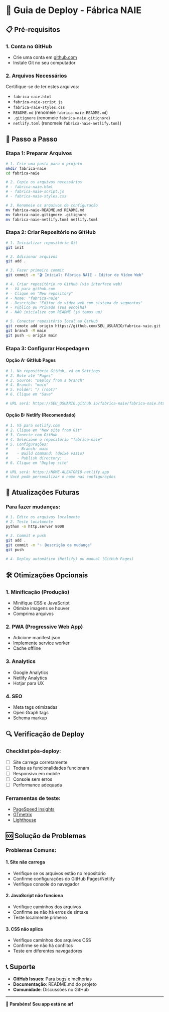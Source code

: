 # 🚀 Guia de Deploy - Fábrica NAIE

## 📋 Pré-requisitos

### 1. Conta no GitHub
- Crie uma conta em [github.com](https://github.com)
- Instale Git no seu computador

### 2. Arquivos Necessários
Certifique-se de ter estes arquivos:
- `fabrica-naie.html`
- `fabrica-naie-script.js`
- `fabrica-naie-styles.css`
- `README.md` (renomeie `fabrica-naie-README.md`)
- `.gitignore` (renomeie `fabrica-naie.gitignore`)
- `netlify.toml` (renomeie `fabrica-naie-netlify.toml`)

## 🔧 Passo a Passo

### Etapa 1: Preparar Arquivos
```bash
# 1. Crie uma pasta para o projeto
mkdir fabrica-naie
cd fabrica-naie

# 2. Copie os arquivos necessários
# - fabrica-naie.html
# - fabrica-naie-script.js
# - fabrica-naie-styles.css

# 3. Renomeie os arquivos de configuração
mv fabrica-naie-README.md README.md
mv fabrica-naie.gitignore .gitignore
mv fabrica-naie-netlify.toml netlify.toml
```

### Etapa 2: Criar Repositório no GitHub
```bash
# 1. Inicializar repositório Git
git init

# 2. Adicionar arquivos
git add .

# 3. Fazer primeiro commit
git commit -m "🎬 Inicial: Fábrica NAIE - Editor de Vídeo Web"

# 4. Criar repositório no GitHub (via interface web)
# - Vá para github.com
# - Clique em "New repository"
# - Nome: "fabrica-naie"
# - Descrição: "Editor de vídeo web com sistema de segmentos"
# - Público ou Privado (sua escolha)
# - NÃO inicialize com README (já temos um)

# 5. Conectar repositório local ao GitHub
git remote add origin https://github.com/SEU_USUARIO/fabrica-naie.git
git branch -M main
git push -u origin main
```

### Etapa 3: Configurar Hospedagem

#### Opção A: GitHub Pages
```bash
# 1. No repositório GitHub, vá em Settings
# 2. Role até "Pages"
# 3. Source: "Deploy from a branch"
# 4. Branch: "main"
# 5. Folder: "/ (root)"
# 6. Clique em "Save"

# URL será: https://SEU_USUARIO.github.io/fabrica-naie/fabrica-naie.html
```

#### Opção B: Netlify (Recomendado)
```bash
# 1. Vá para netlify.com
# 2. Clique em "New site from Git"
# 3. Conecte com GitHub
# 4. Selecione o repositório "fabrica-naie"
# 5. Configurações:
#    - Branch: main
#    - Build command: (deixe vazio)
#    - Publish directory: .
# 6. Clique em "Deploy site"

# URL será: https://NOME-ALEATORIO.netlify.app
# Você pode personalizar o nome nas configurações
```

## 🔄 Atualizações Futuras

### Para fazer mudanças:
```bash
# 1. Edite os arquivos localmente
# 2. Teste localmente
python -m http.server 8000

# 3. Commit e push
git add .
git commit -m "✨ Descrição da mudança"
git push

# 4. Deploy automático (Netlify) ou manual (GitHub Pages)
```

## 🛠️ Otimizações Opcionais

### 1. Minificação (Produção)
- Minifique CSS e JavaScript
- Otimize imagens se houver
- Comprima arquivos

### 2. PWA (Progressive Web App)
- Adicione manifest.json
- Implemente service worker
- Cache offline

### 3. Analytics
- Google Analytics
- Netlify Analytics
- Hotjar para UX

### 4. SEO
- Meta tags otimizadas
- Open Graph tags
- Schema markup

## 🔍 Verificação de Deploy

### Checklist pós-deploy:
- [ ] Site carrega corretamente
- [ ] Todas as funcionalidades funcionam
- [ ] Responsivo em mobile
- [ ] Console sem erros
- [ ] Performance adequada

### Ferramentas de teste:
- [PageSpeed Insights](https://pagespeed.web.dev/)
- [GTmetrix](https://gtmetrix.com/)
- [Lighthouse](https://developers.google.com/web/tools/lighthouse)

## 🆘 Solução de Problemas

### Problemas Comuns:

#### 1. Site não carrega
- Verifique se os arquivos estão no repositório
- Confirme configurações do GitHub Pages/Netlify
- Verifique console do navegador

#### 2. JavaScript não funciona
- Verifique caminhos dos arquivos
- Confirme se não há erros de sintaxe
- Teste localmente primeiro

#### 3. CSS não aplica
- Verifique caminhos dos arquivos CSS
- Confirme se não há conflitos
- Teste em diferentes navegadores

## 📞 Suporte

- **GitHub Issues**: Para bugs e melhorias
- **Documentação**: README.md do projeto
- **Comunidade**: Discussões no GitHub

---

**🎉 Parabéns! Seu app está no ar!**